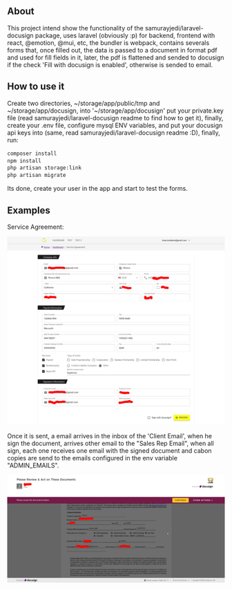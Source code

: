 ## About

This project intend show the functionality of the samurayjedi/laravel-docusign package, uses laravel (obviously :p) for backend, frontend with react, @emotion, @mui, etc, the bundler is webpack, contains severals forms that, once filled out, the data is passed to a document in format pdf and used for fill fields in it, later, the pdf is flattened and sended to docusign if the check 'Fill with docusign is enabled', otherwise is sended to email.

## How to use it

Create two directories, ~/storage/app/public/tmp and ~/storage/app/docusign, into '~/storage/app/docusign' put your private.key file (read samurayjedi/laravel-docusign readme to find how to get it), finally, create your .env file, configure mysql ENV variables, and put your docusign api keys into (same, read samurayjedi/laravel-docusign readme :D), finally, run:

```bash
composer install
npm install
php artisan storage:link
php artisan migrate
```

Its done, create your user in the app and start to test the forms.

## Examples

Service Agreement:

<div align="center">

<img src="https://github.com/samurayjedi/payroll-forms/blob/main/readme/form.png" alt="App & Keys">

</div>

Once it is sent, a email arrives in the inbox of the 'Client Email', when he sign the document, arrives other email to the "Sales Rep Email", when all sign, each one receives one email with the signed document and cabon copies are send to the emails configured in the env variable "ADMIN_EMAILS".

<div align="center">

<img src="https://github.com/samurayjedi/payroll-forms/blob/main/readme/doc.png" alt="App & Keys">

</div>




